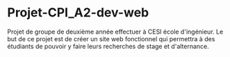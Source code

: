 # Projet-CPI_A2-dev-web
Projet de groupe de deuxième année effectuer à CESI école d'ingénieur. Le but de ce projet est de créer un site web fonctionnel qui permettra à des étudiants de pouvoir y faire leurs recherches de stage et d'alternance.
